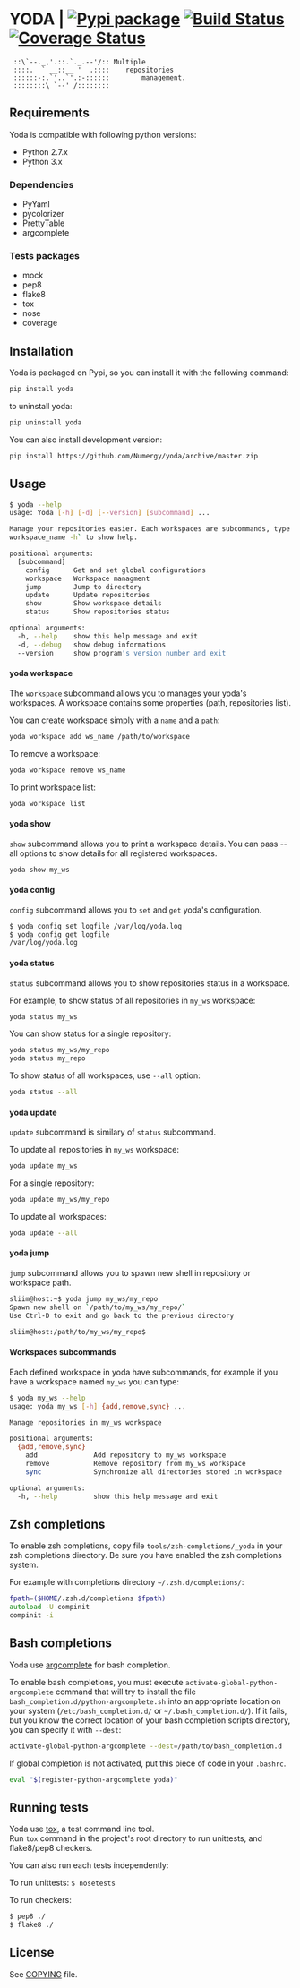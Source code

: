# YODA | [![Pypi package](http://badge.fury.io/py/yoda.png)](http://badge.fury.io/py/yoda) [![Build Status](https://travis-ci.org/Numergy/yoda.png?branch=master)](https://travis-ci.org/Numergy/yoda) [![Coverage Status](https://coveralls.io/repos/Numergy/yoda/badge.png)](https://coveralls.io/r/Numergy/yoda)

```
 ::\`--._,'.::.`._.--'/:: Multiple
 ::::.  ` __::__ '  .::::    repositories
 ::::::-:.`'..`'.:-::::::        management.
 ::::::::\ `--' /:::::::: 
```
## Requirements

Yoda is compatible with following python versions:
- Python 2.7.x
- Python 3.x

### Dependencies
- PyYaml
- pycolorizer
- PrettyTable
- argcomplete

### Tests packages
- mock
- pep8
- flake8
- tox
- nose
- coverage

## Installation
Yoda is packaged on Pypi, so you can install it with the following command:  
```bash
pip install yoda
```

to uninstall yoda:
```bash
pip uninstall yoda
```

You can also install development version:
```bash
pip install https://github.com/Numergy/yoda/archive/master.zip
```

## Usage
```bash
$ yoda --help
usage: Yoda [-h] [-d] [--version] [subcommand] ...

Manage your repositories easier. Each workspaces are subcommands, type `yoda
workspace_name -h` to show help.

positional arguments:
  [subcommand]
    config      Get and set global configurations
    workspace   Workspace managment
    jump        Jump to directory
    update      Update repositories
    show        Show workspace details
    status      Show repositories status

optional arguments:
  -h, --help    show this help message and exit
  -d, --debug   show debug informations
  --version     show program's version number and exit
```

#### yoda workspace
The `workspace` subcommand allows you to manages your yoda's workspaces.
A workspace contains some properties (path, repositories list).

You can create workspace simply with a `name` and a `path`:
```bash
yoda workspace add ws_name /path/to/workspace
```

To remove a workspace:
```bash
yoda workspace remove ws_name
```

To print workspace list:
```bash
yoda workspace list
```

#### yoda show
`show` subcommand allows you to print a workspace details. You can pass --all options to show details for all registered workspaces.
```bash
yoda show my_ws
```

#### yoda config
`config` subcommand allows you to `set` and `get` yoda's configuration.
```bash
$ yoda config set logfile /var/log/yoda.log
$ yoda config get logfile
/var/log/yoda.log
```

#### yoda status
`status` subcommand allows you to show repositories status in a workspace.

For example, to show status of all repositories in `my_ws` workspace:
```bash
yoda status my_ws
```

You can show status for a single repository:
```bash
yoda status my_ws/my_repo
yoda status my_repo
```

To show status of all workspaces, use `--all` option:
```bash
yoda status --all
```

#### yoda update
`update` subcommand is similary of `status` subcommand.

To update all repositories in `my_ws` workspace:
```bash
yoda update my_ws
```

For a single repository:
```bash
yoda update my_ws/my_repo
```

To update all workspaces:
```bash
yoda update --all
```

#### yoda jump
`jump` subcommand allows you to spawn new shell in repository or workspace path.

```bash
sliim@host:~$ yoda jump my_ws/my_repo
Spawn new shell on `/path/to/my_ws/my_repo/`
Use Ctrl-D to exit and go back to the previous directory

sliim@host:/path/to/my_ws/my_repo$
```

#### Workspaces subcommands
Each defined workspace in yoda have subcommands, for example if you have a workspace named `my_ws` you can type:
```bash
$ yoda my_ws --help
usage: yoda my_ws [-h] {add,remove,sync} ...

Manage repositories in my_ws workspace

positional arguments:
  {add,remove,sync}
    add              Add repository to my_ws workspace
    remove           Remove repository from my_ws workspace
    sync             Synchronize all directories stored in workspace

optional arguments:
  -h, --help         show this help message and exit
```

## Zsh completions
To enable zsh completions, copy file `tools/zsh-completions/_yoda` in your zsh completions directory.
Be sure you have enabled the zsh completions system.

For example with completions directory `~/.zsh.d/completions/`:
```zsh
fpath=($HOME/.zsh.d/completions $fpath)
autoload -U compinit
compinit -i
```

## Bash completions
Yoda use [argcomplete](https://github.com/kislyuk/argcomplete) for bash completion.

To enable bash completions, you must execute `activate-global-python-argcomplete` command that will try to install the file
`bash_completion.d/python-argcomplete.sh` into an appropriate location on your system
(`/etc/bash_completion.d/` or `~/.bash_completion.d/`). If it fails, but you know the correct location of your bash completion scripts directory, you can specify it with `--dest`:
```bash
activate-global-python-argcomplete --dest=/path/to/bash_completion.d
```

If global completion is not activated, put this piece of code in your `.bashrc`.

```bash
eval "$(register-python-argcomplete yoda)"
```

## Running tests
Yoda use [tox](http://tox.readthedocs.org), a test command line tool.  
Run `tox` command in the project's root directory to run unittests, and flake8/pep8 checkers.

You can also run each tests independently:

To run unittests:
`$ nosetests`

To run checkers:
```bash
$ pep8 ./
$ flake8 ./
```

## License
See [COPYING](https://github.com/Numergy/yoda/blob/master/COPYING) file.
